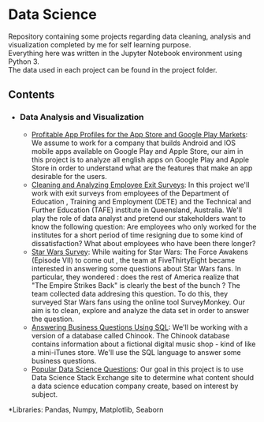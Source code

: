 # Data Science
Repository containing some projects regarding data cleaning, analysis and visualization completed by me for self learning purpose.  
Everything here was written in the Jupyter Notebook environment using Python 3.  
The data used in each project can be found in the project folder.  

## Contents  
  
  * ### **Data Analysis and Visualization**  
    
    * [Profitable App Profiles for the App Store and Google Play Markets](https://github.com/LucaMagini/Data-Science/blob/master/Profitable%20App%20Profiles%20for%20the%20App%20Store%20and%20Google%20Play%20Markets/Most_Requested_App_Profiles.ipynb): We assume to work for a company that builds Android and IOS mobile apps available on Google Play and Apple Store, our aim in this project is to analyze all english apps on Google Play and Apple Store in order to understand what are the features that make an app desirable for the users.  
    * [Cleaning and Analyzing Employee Exit Surveys](https://github.com/LucaMagini/Data-Science/blob/master/Cleaning%20And%20Analyzing%20Employee%20Exit%20Surveys/Cleaning%20And%20Analyzing%20Employee%20Exit%20Surveys.ipynb): In this project we'll work with exit surveys from employees of the Department of Education , Training and Employment (DETE) and the Technical and Further Education (TAFE) institute in Queensland, Australia. We'll play the role of data analyst and pretend our stakeholders want to know the following question: Are employees who only worked for the institutes for a short period of time resigning due to some kind of dissatisfaction? What about employees who have been there longer?
    * [Star Wars Survey](https://github.com/LucaMagini/Data-Science/blob/master/Star%20Wars%20Survey/Star%20Wars%20Survey.ipynb): While waiting for Star Wars: The Force Awakens (Episode VII) to come out , the team at FiveThirtyEight became interested in answering some questions about Star Wars fans. In particular, they wondered : does the rest of America realize that "The Empire Strikes Back" is clearly the best of the bunch ? The team collected data addresing this question. To do this, they surveyed Star Wars fans using the online tool SurveyMonkey. Our aim is to clean, explore and analyze the data set in order to answer the question.
    * [Answering Business Questions Using SQL](https://github.com/LucaMagini/Data-Science/blob/master/Answering%20Business%20Questions%20using%20SQL/Answering%20Business%20Questions%20Using%20SQL.ipynb): We'll be working with a version of a database called Chinook. The Chinook database contains information about a fictional digital music shop - kind of like a mini-iTunes store. We'll use the SQL language to answer some business questions.
    * [Popular Data Science Questions](https://github.com/LucaMagini/Data-Science/blob/master/Popular%20Data%20Science%20Questions/Popular%20Data%20Science%20Questions.ipynb): Our goal in this project is to use Data Science Stack Exchange site to determine what content should a data science education company create, based on interest by subject.

*Libraries: Pandas, Numpy, Matplotlib, Seaborn
